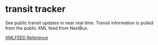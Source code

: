 # transit tracker

See public transit updates in near real time. Transit information is pulled from the public XML feed from NextBus.

[XMLFEED Reference](https://retro.umoiq.com/xmlFeedDocs/NextBusXMLFeed.pdf)
